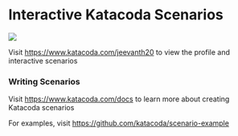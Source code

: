 # Interactive Katacoda Scenarios

[![](http://shields.katacoda.com/katacoda/jeevanth20/count.svg)](https://www.katacoda.com/jeevanth20 "Get your profile on Katacoda.com")

Visit https://www.katacoda.com/jeevanth20 to view the profile and interactive scenarios

### Writing Scenarios
Visit https://www.katacoda.com/docs to learn more about creating Katacoda scenarios

For examples, visit https://github.com/katacoda/scenario-example
